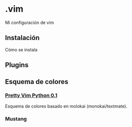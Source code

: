 .vim
====

Mi configuración de vim

Instalación
-----------

Cómo se instala

Plugins
-------

Esquema de colores
------------------

### [Pretty Vim Python 0.1](https://github.com/pfdevilliers/Pretty-Vim-Python.git "pfdevilliers / Pretty-Vim-Python")
Esquema de colores basado en molokai (monokai/textmate).

### Mustang

